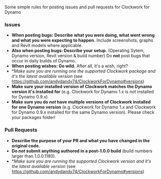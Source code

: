 Some simple rules for posting issues and pull requests for Clockwork for Dynamo

### Issues
- **When posting bugs: Describe what you were doing, what went wrong and what you were expecting to happen.** Include screenshots, graphs and Revit models where applicable.
- **Also when posting bugs: Describe your setup.** (Operating Sytem, Dynamo version, Revit version & build number) Do **not** post bugs that occur in daily builds of Dynamo.
- **When posting wishes: Go wild.** After all, it's a wish, right?
- **Make sure you are running one the *supported* Clockwork package and it's the *latest available version** (see https://github.com/andydandy74/ClockworkForDynamo#versions)
- **Make sure your installed version of Clockwork matches the Dynamo version it's installed for** (e.g. Clockwork for Dynamo 1.x is *not* installed for Dynamo 0.9.x)
- **Make sure you do *not* have multiple versions of Clockwork installed for one Dynamo version** (e.g. Clockwork for Dynamo 1.x and Clockwork for Dynamo 0.9.x installed for the same Dynamo version). Please check your packages folder!

### Pull Requests
- **Describe the purpose of your PR and what you have changed in the original code.**
- **Do *not* submit anything authored in a post-1.0.0 build** (build numbers larger than 1.0.0.1180).
- **Make sure you are running the *supported* Clockwork version and it's the *latest available version** (see https://github.com/andydandy74/ClockworkForDynamo#versions)
